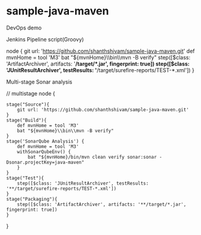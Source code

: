 # sample-java-maven
DevOps demo

Jenkins Pipeline script(Groovy)

node {
  git url: 'https://github.com/shanthshivam/sample-java-maven.git'
  def mvnHome = tool 'M3'
  bat "${mvnHome}\\bin\\mvn -B verify"
    step([$class: 'ArtifactArchiver', artifacts: '**/target/*.jar', fingerprint: true])
    step([$class: 'JUnitResultArchiver', testResults: '**/target/surefire-reports/TEST-*.xml'])
}


Multi-stage Sonar analysis

// multistage
node {

    stage("Source"){
        git url: 'https://github.com/shanthshivam/sample-java-maven.git'       
    }
    stage("Build"){
        def mvnHome = tool 'M3'
        bat "${mvnHome}\\bin\\mvn -B verify"    
    }
    stage('SonarQube Analysis') {
        def mvnHome = tool 'M3'
        withSonarQubeEnv() {
            bat "${mvnHome}/bin/mvn clean verify sonar:sonar -Dsonar.projectKey=java-maven"
        }
    }
    stage("Test"){
        step([$class: 'JUnitResultArchiver', testResults: '**/target/surefire-reports/TEST-*.xml'])
    }
    stage("Packaging"){
        step([$class: 'ArtifactArchiver', artifacts: '**/target/*.jar', fingerprint: true])
    }
           
}
